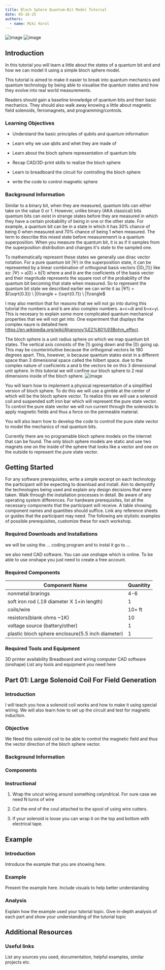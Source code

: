 ```yaml
---
title: Bloch Sphere Quantum-Bit Model Tutorial
date: 05-16-25
authors:
  - name: Miki Korol
---
```

![image](https://github.com/user-attachments/assets/a0ae3235-d7bd-4b30-b160-83ebf1033004)
![image](https://github.com/user-attachments/assets/09eee5af-fe3c-47dc-a60a-6af815638270)


## Introduction

In this tutorial you will learn a little about the states of a quantum bit 
and and how we can model it using a simple bloch sphere model.

This tutorial is aimed to make it easier to break into quantum mechanics 
and quantum technology by being able to visualise the quantum states and 
how they evolve into real world measurements. 

Readers should gain a baseline knowledge of quantum bits and their basic 
mechanics. They should also walk away knowing a little about magnetic field
solenoids, ferromagnets, and programming/controls.

### Learning Objectives

- Understand the basic principles of qubits and quantum information

- Learn why we use qbits and whet they are made of

- Learn about the bloch sphere representation of quantum bits

- Recap CAD/3D-print skills to realize the bloch sphere
  
- Learn to breadboard the circuit for controlling the bloch sphere

- write the code to control magnetic sphere

### Background Information

Similar to a binary bit, when they are measured, quantum bits can either take on
the value 0 or 1. However, unlike binary (AKA classical) bits quantum bits can exist 
in strange states before they are measured in which they have a certain probability 
of being in one or the other state. For example, a quantum bit can be in a state in 
which it has 30% chance of being 0 when measured and 70% chance of being 1 when measured.
The term to describe this mixed state before measuremenrt is a quantum superposition. 
When you measure the quantum bit, it is as if it samples from the superposition distribution 
and changes it's state to the sampled one.

To mathematically represent these states we generally use dirac vector notation. For a pure 
quantum bit |Ψ⟩ in the superposition state, it can be represented by a linear combination of 
orthogonal basis vectors {|0⟩,|1⟩} like so: |Ψ⟩ = a|0⟩ + b|1⟩ where a and b are the 
coeficients of the basis vector and their magnitude represents the square root of the 
probability of the quantum bit becoming that state when measured. So to represent the quantum 
bit state we described earlier we can write it as 
|Ψ1⟩ = $(\sqrt{0.3}) \ |0\rangle + (\sqrt{0.7}) \ |1\rangle$

I may also mention that for reasons that we will not go into during this tutorial
the numbers a and b are also complex numbers. a=c+di and b=x+yi. This is necesary 
to explain some more complicated quantum mechanical properties that we will not get 
into. One experiment that displays the complex naure is detailed here 
https://en.wikipedia.org/wiki/Aharonov%E2%80%93Bohm_effect.
 
The bloch sphere is a unit radius sphere on which we map quantum bit states. The vertical axis consists
of the $|1\rangle$ going down and the $|0\rangle$ going up. This may be counterintuitive because 
the orthogonal vectors lie 180 degrees apart. This, however, is because quantum states exist in a different
space than 3 dimensional space called the hilbert space. due to the complex nature of coeficients a and b
the vectors lie on this 3 dimensional unit sphere. In this tutorial we will confine our bloch sphere to 2 
real dimensions inside of the bloch sphere. 
![image](https://github.com/user-attachments/assets/d61fc568-21f8-434d-a10b-81b40e988bba)


You will learn how to implement a physical representation of a 
simplified version of bloch sphere. To do this we will use a gimble at the 
center of which will be the bloch sphere vector. To realize this we will 
use a solenoid coil and suspended soft iron bar which will represent the pure 
state vector. To control the pure state vector we will run current through the 
solenoids to apply magnetic fields and thus a force on the permeable material. 

You will also learn how to develop the code to controll the pure state vector
to model the mechanics of real quantum bits.

Currently there are no programable bloch sphere models on the internet that can 
be found. The only bloch sphere models are static and use two magnets one on 
the inside of the sphere that looks like a vector and one on the outside to 
represent the pure state vector.





## Getting Started

For any software prerequisites, write a simple excerpt on each
technology the participant will be expecting to download and install.
Aim to demystify the technologies being used and explain any design
decisions that were taken. Walk through the installation processes
in detail. Be aware of any operating system differences.
For hardware prerequisites, list all the necessary components that
the participant will receive. A table showing component names and
quantities should suffice. Link any reference sheets or guides that
the participant may need.
The following are stylistic examples of possible prerequisites,
customize these for each workshop.

### Required Downloads and Installations

we will be using the ... coding program and to instal it go to ...

we also need CAD software. You can use onshape which is online. 
To be able to use onshape you just need to create a free account. 

### Required Components


| Component Name | Quanitity |
| -------------- | --------- |
|  nonmetal brarings    |     4-6      |
|  soft iron rod (.19 diameter X 1+in length)| 1|
|  coils/wire|10+ ft|
|  resistors(blank ohms ~1K)|10|
|  voltage source (battery/other)|1|
|  plastic bloch sphere enclosure(5.5 inch diameter)|1|

### Required Tools and Equipment

3D printer availability
Breadboard and wiring
computer
CAD software (onshape)
List any tools and equipment you need here

## Part 01: Large Solenoid Coil For Field Generation

### Introduction

I will teach you how a solenoid coil works and how to make it using special wiring. 
We will also learn how to set up the circuit and test for magnetic induction.

### Objective

We Need this solenoid coil to be able to control the magnetic field and thus the 
vector direction of the bloch sphere vector.

### Background Information



### Components



### Instructional

1. Wrap the uncut wiring around something celyndrical. For oure case we need N turns of wire

2. Cut the end of the coul attached to the spool of using wire cutters.

3. If your solenoid is loose you can wrap it on the top and bottom with electrical tape.

## Example

### Introduction

Introduce the example that you are showing here.

### Example

Present the example here. Include visuals to help better understanding

### Analysis

Explain how the example used your tutorial topic. Give in-depth analysis of each part and show your understanding of the tutorial topic

## Additional Resources

### Useful links

List any sources you used, documentation, helpful examples, similar projects etc.
